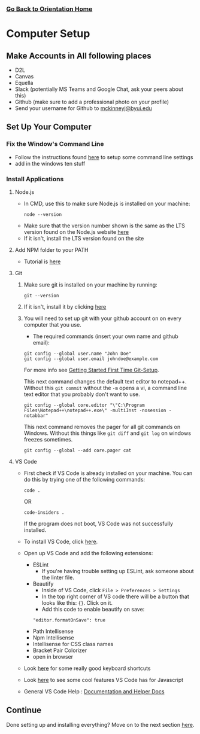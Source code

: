 ### [Go Back to Orientation Home](./)

# Computer Setup

## Make Accounts in All following places

*   D2L
*   Canvas
*   Equella
*   Slack (potentially MS Teams and Google Chat, ask your peers about this)
*   Github (make sure to add a professional photo on your profile)
*   Send your username for Github to mckinneyj@byui.edu


## Set Up Your Computer

### Fix the Window's Command Line
*   Follow the instructions found [here](https://github.com/byuicampuscd/cmd-settings) to setup some command line settings
*   add in the  windows ten stuff

### Install Applications
1. Node.js
    * In CMD, use this to make sure Node.js is installed on your machine: 
        ```
        node --version
        ```
    *   Make sure that the version number shown is the same as the LTS version found on the Node.js website [here](https://nodejs.org/en/)
    * If it isn't, install the LTS version found on the site

2. Add NPM folder to your PATH
    *   Tutorial is [here](https://docs.google.com/a/byui.edu/document/d/1g1SZvtLB56bxmMxzY-TIhVmaEgHKbnGrdxfiZpJ427c/edit?usp=sharing)

3. Git
    1. Make sure git is installed on your machine by running: 
        ```
        git --version
        ```
    2. If it isn't, install it by clicking [here](https://git-scm.com/download/win)

    3. You will need to set up git with your github account on on every computer that you use. 
        * The required commands (insert your own name and github email): 
       
        ```
        git config --global user.name "John Doe"
        git config --global user.email johndoe@example.com
        ```
        For more info see [Getting Started First Time Git-Setup](https://git-scm.com/book/en/v2/Getting-Started-First-Time-Git-Setup). 

        This next command changes the default text editor to notepad++. Without this `git commit` without the `-m` opens a vi, a command line text editor that you probably don't want to use.
            
        ```
        git config --global core.editor "\"C:\Program Files\Notepad++\notepad++.exe\" -multiInst -nosession -notabbar"
        ```

        This next command removes the pager for all git commands on Windows. Without this things like `git diff` and `git log` on windows freezes sometimes.
        
        ```
        git config --global --add core.pager cat
        ```

4. VS Code
    * First check if VS Code is already installed on your machine. You can do this by trying one of the following commands:
        ```
        code .
        ```
        OR
        ```
        code-insiders .
        ```
        If the program does not boot, VS Code was not successfully installed.

    * To install VS Code, click [here](https://go.microsoft.com/fwlink/?LinkID=534107).
    * Open up VS Code and add the following extensions: 
        * ESLint
            * If you're having trouble setting up ESLint, ask someone about the linter file. 
        * Beautify
            * Inside of VS Code, click `File > Preferences > Settings`
            * In the top right corner of VS code there will be a button that looks like this: `{}`. Click on it.
            * Add this code to enable beautify on save:
            ```
            "editor.formatOnSave": true
            ```
        * Path Intellisense
        * Npm Intellisense
        * Intellisense for CSS class names
        * Bracket Pair Colorizer
        * open in browser
    * Look [here](https://code.visualstudio.com/docs/editor/codebasics) for some really good keyboard shortcuts
    * Look [here](https://code.visualstudio.com/docs/languages/javascript) to see some cool features VS Code has for Javascript
    * General VS Code Help : [Documentation and Helper Docs](https://code.visualstudio.com/docs?dv=win)

## Continue
Done setting up and installing everything? Move on to the next section [here](./intro.md).
